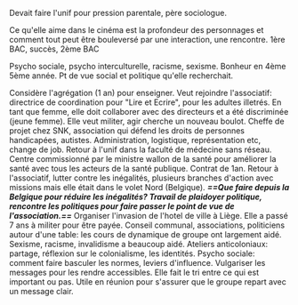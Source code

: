Devait faire l'unif pour pression parentale, père sociologue.

Ce qu'elle aime dans le cinéma est la profondeur des personnages et comment tout peut être bouleversé par une interaction, une rencontre. 
1ère BAC, succès, 2ème BAC

Psycho sociale, psycho interculturelle, racisme, sexisme. Bonheur en 4ème 5ème année.
Pt de vue social et politique qu'elle recherchait.

Considère l'agrégation (1 an) pour enseigner.
Veut rejoindre l'associatif: directrice de coordination pour "Lire et Ecrire", pour les adultes illetrés. En tant que femme, elle doit collaborer avec des directeurs et a été discriminée (jeune femme). Elle veut militer, agir cherche un nouveau boulot. Cheffe de projet chez SNK, association qui défend les droits de personnes handicapées, autistes. Administration, logistique, représentation etc, change de job. Retour à l'unif dans la faculté de médecine sans réseau. Centre commissionné par le ministre wallon de la santé pour améliorer la santé avec tous les acteurs de la santé publique. Contrat de 1an.
Retour à l'associatif, lutter contre les inégalités, plusieurs branches d'action avec missions mais elle était dans le volet Nord (Belgique). ***==Que faire depuis la Belgique pour réduire les inégalités? Travail de plaidoyer politique, rencontre les politiques pour faire passer le point de vue de l'association.==*** 
Organiser l'invasion de l'hotel de ville à Liège. Elle a passé 7 ans à militer pour être payée.
Conseil communal, associations, politiciens autour d'une table: les cours de dynamique de groupe ont largement aidé. Sexisme, racisme, invalidisme a beaucoup aidé. 
Ateliers anticoloniaux: partage, réflexion sur le colonialisme, les identités.
Psycho sociale: comment faire basculer les normes, leviers d'influence. Vulgariser les messages pour les rendre accessibles. 
Elle fait le tri entre ce qui est important ou pas. Utile en réunion pour s'assurer que le groupe repart avec un message clair.
